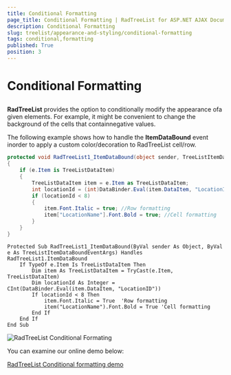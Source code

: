 ```yaml
---
title: Conditional Formatting
page_title: Conditional Formatting | RadTreeList for ASP.NET AJAX Documentation
description: Conditional Formatting
slug: treelist/appearance-and-styling/conditional-formatting
tags: conditional,formatting
published: True
position: 3
---
```


# Conditional Formatting



## 

**RadTreeList** provides the option to conditionally modify the appearance ofa given elements. For example, it might be convenient to change the background of the cells that containnegative values.

The following example shows how to handle the **ItemDataBound** event inorder to apply a custom color/decoration to RadTreeList cell/row.



````C#
protected void RadTreeList1_ItemDataBound(object sender, TreeListItemDataBoundEventArgs e)
{
	if (e.Item is TreeListDataItem)
	{
		TreeListDataItem item = e.Item as TreeListDataItem;
		int locationId = (int)DataBinder.Eval(item.DataItem, "LocationID");
		if (locationId < 8)
		{
			item.Font.Italic = true; //Row formatting            
			item["LocationName"].Font.Bold = true; //Cell formatting        
		}
	}
}			
````
````VB.NET
Protected Sub RadTreeList1_ItemDataBound(ByVal sender As Object, ByVal e As TreeListItemDataBoundEventArgs) Handles RadTreeList1.ItemDataBound
	If TypeOf e.Item Is TreeListDataItem Then
		Dim item As TreeListDataItem = TryCast(e.Item, TreeListDataItem)
		Dim locationId As Integer = CInt(DataBinder.Eval(item.DataItem, "LocationID"))
		If locationId < 8 Then
			item.Font.Italic = True  'Row formatting         
			item("LocationName").Font.Bold = True 'Cell formatting     
		End If
	End If
End Sub
````


![RadTreeList Conditional Formating](images/treelist_conditional_formatting.jpg)

You can examine our online demo below:

[RadTreeList Conditional formatting demo](https://demos.telerik.com/aspnet-ajax/treelist/examples/appearance/conditionalformatting/defaultcs.aspx)
